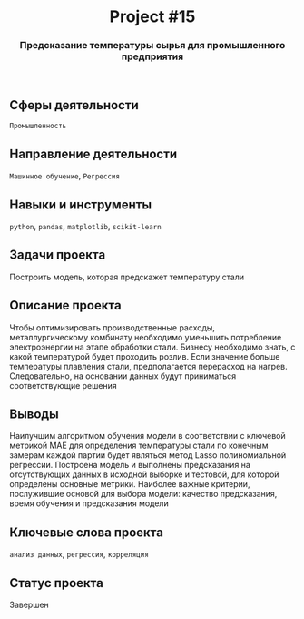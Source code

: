 <h1 align="center">  
  Project #15 
</h1> 

<h3 align="center"> Предсказание температуры сырья для промышленного предприятия </h3>
<br>

## Сферы деятельности
`Промышленность`

## Направление деятельности
`Машинное обучение`, `Регрессия`

## Навыки и инструменты
`python`, `pandas`, `matplotlib`, `scikit-learn`

## Задачи проекта
Построить модель, которая предскажет температуру стали

## Описание проекта
Чтобы оптимизировать производственные расходы, металлургическому комбинату необходимо уменьшить потребление электроэнергии на этапе обработки стали. Бизнесу необходимо знать, с какой температурой будет проходить розлив. Если значение больше температуры плавления стали, предполагается перерасход на нагрев. Следовательно, на основании данных будут приниматься соответствующие решения

## Выводы
Наилучшим алгоритмом обучения модели в соответствии с ключевой метрикой MAE для определения температуры стали по конечным замерам каждой партии будет являться метод Lasso полиномиальной регрессии. Построена модель и выполнены предсказания на отсутствующих данных в исходной выборке и тестовой, для которой определены основные метрики. Наиболее важные критерии, послужившие основой для выбора модели: качество предсказания, время обучения и предсказания модели

## Ключевые слова проекта
`анализ данных`, `регрессия`, `корреляция`

## Статус проекта
Завершен
